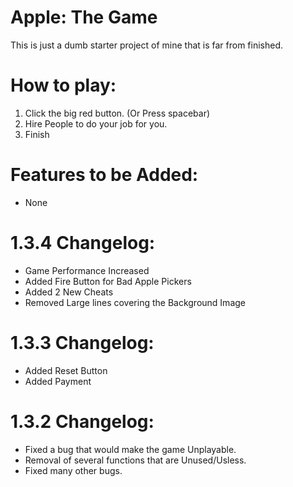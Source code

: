 # Apple: The Game
This is just a dumb starter project of mine that is far from finished.

# How to play:
1) Click the big red button. (Or Press spacebar)
2) Hire People to do your job for you.
3) Finish

# Features to be Added:
- None

# 1.3.4 Changelog:
- Game Performance Increased
- Added Fire Button for Bad Apple Pickers
- Added 2 New Cheats
- Removed Large lines covering the Background Image

# 1.3.3 Changelog:
- Added Reset Button
- Added Payment

# 1.3.2 Changelog:
- Fixed a bug that would make the game Unplayable.
- Removal of several functions that are Unused/Usless.
- Fixed many other bugs.
